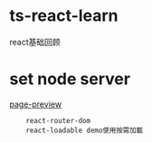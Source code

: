 # ts-react-learn
react基础回顾

# set node server
[page-preview](http://node.jeeas.cn/)

```
	react-router-dom
	react-loadable demo使用按需加載
```
